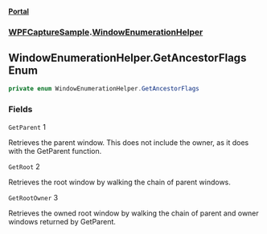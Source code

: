 #### [Portal](index.md 'index')
### [WPFCaptureSample](WPFCaptureSample.md 'WPFCaptureSample').[WindowEnumerationHelper](WindowEnumerationHelper.md 'WPFCaptureSample.WindowEnumerationHelper')

## WindowEnumerationHelper.GetAncestorFlags Enum

```csharp
private enum WindowEnumerationHelper.GetAncestorFlags
```
### Fields

<a name='WPFCaptureSample.WindowEnumerationHelper.GetAncestorFlags.GetParent'></a>

`GetParent` 1

Retrieves the parent window. This does not include the owner, as it does with the GetParent function.

<a name='WPFCaptureSample.WindowEnumerationHelper.GetAncestorFlags.GetRoot'></a>

`GetRoot` 2

Retrieves the root window by walking the chain of parent windows.

<a name='WPFCaptureSample.WindowEnumerationHelper.GetAncestorFlags.GetRootOwner'></a>

`GetRootOwner` 3

Retrieves the owned root window by walking the chain of parent and owner windows returned by GetParent.